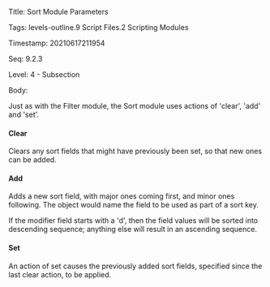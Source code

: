 Title:  Sort Module Parameters

Tags:   levels-outline.9 Script Files.2 Scripting Modules

Timestamp: 20210617211954

Seq:    9.2.3

Level:  4 - Subsection

Body: 

Just as with the Filter module, the Sort module uses actions of 'clear', 'add' and 'set'.

#### Clear

Clears any sort fields that might have previously been set, so that new ones can be added. 

#### Add

Adds a new sort field, with major ones coming first, and minor ones following. The object would name the field to be used as part of a sort key. 

If the modifier field starts with a 'd', then the field values will be sorted into descending sequence; anything else will result in an ascending sequence. 

#### Set

An action of set causes the previously added sort fields, specified since the last clear action, to be applied.
